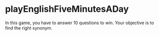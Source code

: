 # playEnglishFiveMinutesADay
In this game, you have to answer 10 questions to win. Your objective is to find the right synonym.
